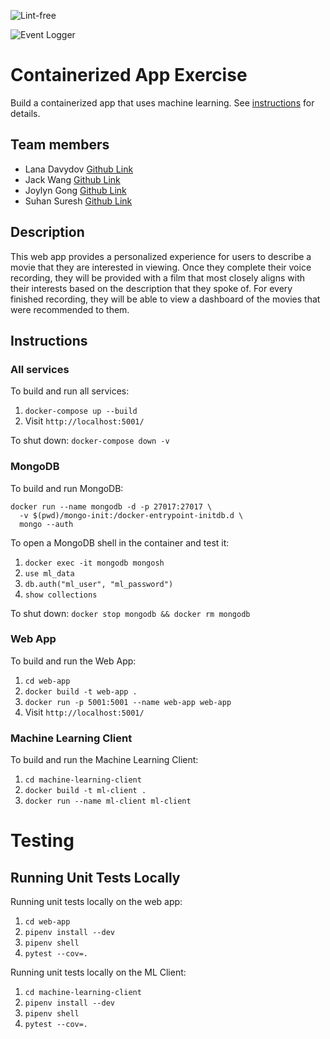 ![Lint-free](https://github.com/nyu-software-engineering/containerized-app-exercise/actions/workflows/lint.yml/badge.svg)

![Event Logger](https://github.com/nyu-software-engineering/containerized-app-exercise/actions/workflows/event-logger.yml/badge.svg)

# Containerized App Exercise

Build a containerized app that uses machine learning. See [instructions](./instructions.md) for details.

## Team members
- Lana Davydov [Github Link](https://github.com/lanadavydov)
- Jack Wang [Github Link](https://github.com/JackInTheBox314)
- Joylyn Gong [Github Link](https://github.com/joylyngong)
- Suhan Suresh [Github Link](https://github.com/Suhansrh)

## Description

This web app provides a personalized experience for users to describe a movie that they are interested in viewing. Once they complete their voice recording, they will be provided with a film that most closely aligns with their interests based on the description that they spoke of. For every finished recording, they will be able to view a dashboard of the movies that were recommended to them.

## Instructions

### All services

To build and run all services:
1. `docker-compose up --build`
2. Visit `http://localhost:5001/`

To shut down: `docker-compose down -v`

### MongoDB

To build and run MongoDB:
```
docker run --name mongodb -d -p 27017:27017 \
  -v $(pwd)/mongo-init:/docker-entrypoint-initdb.d \
  mongo --auth
```

To open a MongoDB shell in the container and test it:
1. `docker exec -it mongodb mongosh`
2. `use ml_data`
3. `db.auth("ml_user", "ml_password")`
3. `show collections`

To shut down: `docker stop mongodb && docker rm mongodb`

### Web App

To build and run the Web App:
1. `cd web-app`
2. `docker build -t web-app .`
3. `docker run -p 5001:5001 --name web-app web-app`
4. Visit `http://localhost:5001/`

### Machine Learning Client

To build and run the Machine Learning Client:
1. `cd machine-learning-client`
2. `docker build -t ml-client .`
3. `docker run --name ml-client ml-client`

# Testing
## Running Unit Tests Locally

Running unit tests locally on the web app:
1. `cd web-app`
2. `pipenv install --dev`
3. `pipenv shell`
4. `pytest --cov=.`

Running unit tests locally on the ML Client:
1. `cd machine-learning-client`
2. `pipenv install --dev`
3. `pipenv shell`
4. `pytest --cov=.`

